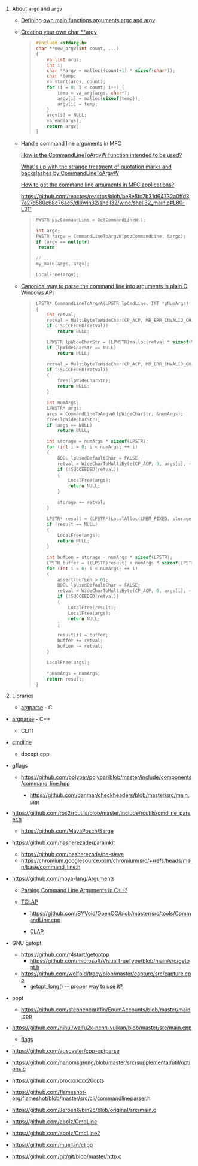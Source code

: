 1. About `argc` and `argv`

   - [Defining own main functions arguments argc and argv](https://stackoverflow.com/questions/1519885/defining-own-main-functions-arguments-argc-and-argv)

   - [Creating your own char **argv](https://www.daniweb.com/programming/software-development/threads/476677/creating-your-own-char-argv)

     > ```c
     > #include <stdarg.h>
     > char **new_argv(int count, ...)
     > {
     >     va_list args;
     >     int i;
     >     char **argv = malloc((count+1) * sizeof(char*));
     >     char *temp;
     >     va_start(args, count);
     >     for (i = 0; i < count; i++) {
     >         temp = va_arg(args, char*);
     >         argv[i] = malloc(sizeof(temp));
     >         argv[i] = temp;
     >     }
     >     argv[i] = NULL;
     >     va_end(args);
     >     return argv;
     > }
     > ```

   - Handle command line arguments in MFC

     [How is the CommandLineToArgvW function intended to be used?](https://devblogs.microsoft.com/oldnewthing/20100916-00/?p=12843)
     
     [What's up with the strange treatment of quotation marks and backslashes by CommandLineToArgvW](https://devblogs.microsoft.com/oldnewthing/20100917-00/?p=12833)
     
     [How to get the command line arguments in MFC applications?](https://stackoverflow.com/questions/5562877/how-to-get-the-command-line-arguments-in-mfc-applications)
     
     https://github.com/reactos/reactos/blob/be8e5fc7b31d64732a0ffd37a27d580c68c76ac5/dll/win32/shell32/wine/shell32_main.c#L80-L311
     
     > ```c++
     > PWSTR pszCommandLine = GetCommandLineW();
     > 
     > int argc;
     > PWSTR *argv = CommandLineToArgvW(pszCommandLine, &argc);
     > if (argv == nullptr)
     >  return;
     > 
     > // ...
     > my_main(argc, argv);
     > 
     > LocalFree(argv);
     > ```

   - [Canonical way to parse the command line into arguments in plain C Windows API](https://stackoverflow.com/questions/291424/canonical-way-to-parse-the-command-line-into-arguments-in-plain-c-windows-api)

     > ```c
     > LPSTR* CommandLineToArgvA(LPSTR lpCmdLine, INT *pNumArgs)
     > {
     >     int retval;
     >     retval = MultiByteToWideChar(CP_ACP, MB_ERR_INVALID_CHARS, lpCmdLine, -1, NULL, 0);
     >     if (!SUCCEEDED(retval))
     >         return NULL;
     > 
     >     LPWSTR lpWideCharStr = (LPWSTR)malloc(retval * sizeof(WCHAR));
     >     if (lpWideCharStr == NULL)
     >         return NULL;
     > 
     >     retval = MultiByteToWideChar(CP_ACP, MB_ERR_INVALID_CHARS, lpCmdLine, -1, lpWideCharStr, retval);
     >     if (!SUCCEEDED(retval))
     >     {
     >         free(lpWideCharStr);
     >         return NULL;
     >     }
     > 
     >     int numArgs;
     >     LPWSTR* args;
     >     args = CommandLineToArgvW(lpWideCharStr, &numArgs);
     >     free(lpWideCharStr);
     >     if (args == NULL)
     >         return NULL;
     > 
     >     int storage = numArgs * sizeof(LPSTR);
     >     for (int i = 0; i < numArgs; ++ i)
     >     {
     >         BOOL lpUsedDefaultChar = FALSE;
     >         retval = WideCharToMultiByte(CP_ACP, 0, args[i], -1, NULL, 0, NULL, &lpUsedDefaultChar);
     >         if (!SUCCEEDED(retval))
     >         {
     >             LocalFree(args);
     >             return NULL;
     >         }
     > 
     >         storage += retval;
     >     }
     > 
     >     LPSTR* result = (LPSTR*)LocalAlloc(LMEM_FIXED, storage);
     >     if (result == NULL)
     >     {
     >         LocalFree(args);
     >         return NULL;
     >     }
     > 
     >     int bufLen = storage - numArgs * sizeof(LPSTR);
     >     LPSTR buffer = ((LPSTR)result) + numArgs * sizeof(LPSTR);
     >     for (int i = 0; i < numArgs; ++ i)
     >     {
     >         assert(bufLen > 0);
     >         BOOL lpUsedDefaultChar = FALSE;
     >         retval = WideCharToMultiByte(CP_ACP, 0, args[i], -1, buffer, bufLen, NULL, &lpUsedDefaultChar);
     >         if (!SUCCEEDED(retval))
     >         {
     >             LocalFree(result);
     >             LocalFree(args);
     >             return NULL;
     >         }
     > 
     >         result[i] = buffer;
     >         buffer += retval;
     >         bufLen -= retval;
     >     }
     > 
     >     LocalFree(args);
     > 
     >     *pNumArgs = numArgs;
     >     return result;
     > }
     > ```

2. Libraries

   - [argparse](https://github.com/cofyc/argparse) - C
- [argparse](https://github.com/p-ranav/argparse) - C++
   - CLI11
- [cmdline](https://github.com/tanakh/cmdline)
   - docopt.cpp
- gflags
   - https://github.com/polybar/polybar/blob/master/include/components/command_line.hpp

     - https://github.com/danmar/checkheaders/blob/master/src/main.cpp
- https://github.com/ros2/rcutils/blob/master/include/rcutils/cmdline_parser.h
   - https://github.com/MayaPosch/Sarge
- https://github.com/hasherezade/paramkit
  
  - https://github.com/hasherezade/pe-sieve
   - https://chromium.googlesource.com/chromium/src/+/refs/heads/main/base/command_line.h
- https://github.com/moya-lang/Arguments
  
  - [Parsing Command Line Arguments in C++?](https://stackoverflow.com/questions/865668/parsing-command-line-arguments-in-c)
   - [TCLAP](http://tclap.sourceforge.net/)

     - https://github.com/BYVoid/OpenCC/blob/master/src/tools/CommandLine.cpp

     - [CLAP](https://www.cs.bgu.ac.il/~cgproj/CLAP/)
- GNU getopt
  
  - https://github.com/r4start/getoptpp
     - https://github.com/microsoft/VisualTrueType/blob/main/src/getopt.h
  - https://github.com/wolfpld/tracy/blob/master/capture/src/capture.cpp
     - [getopt_long() -- proper way to use it?](https://stackoverflow.com/questions/7489093/getopt-long-proper-way-to-use-it)
- popt
   - https://github.com/stephenegriffin/EnumAccounts/blob/master/main.cpp
- https://github.com/nihui/waifu2x-ncnn-vulkan/blob/master/src/main.cpp
   - [flags](https://github.com/google/neper/blob/master/flags.c)
- https://github.com/auscaster/cpp-optparse
- https://github.com/nanomsg/nng/blob/master/src/supplemental/util/options.c
- https://github.com/procxx/cxx20opts
- https://github.com/flameshot-org/flameshot/blob/master/src/cli/commandlineparser.h
- https://github.com/Jeroen6/bin2c/blob/original/src/main.c
- https://github.com/abolz/CmdLine
- https://github.com/abolz/CmdLine2
- https://github.com/muellan/clipp
- https://github.com/git/git/blob/master/http.c
